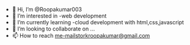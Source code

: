 - 👋 Hi, I’m @Roopakumar003
- 👀 I’m interested in -web development
- 🌱 I’m currently learning -cloud development with html,css,javascript
- 💞️ I’m looking to collaborate on ...
- 📫 How to reach me-mailstorkroopakumar@gmail.com

<!---
Roopakumar003/Roopakumar003 is a ✨ special ✨ repository because its `README.md` (this file) appears on your GitHub profile.
You can click the Preview link to take a look at your changes.
--->
